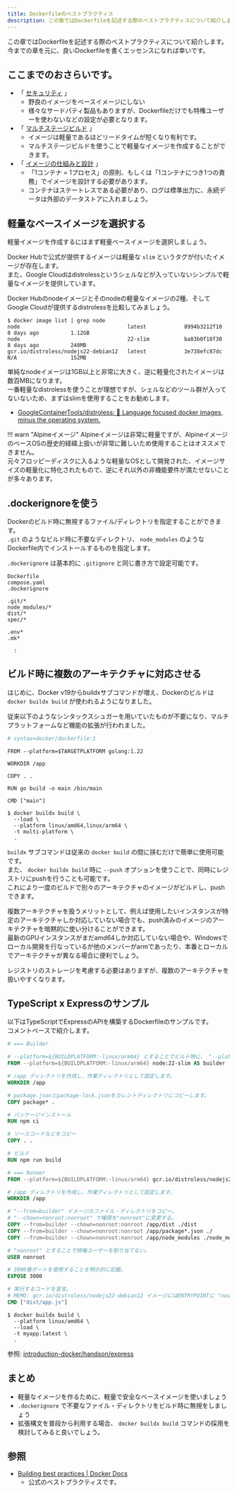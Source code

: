 ```yaml
---
title: Dockerfileのベストプラクティス
description: この章ではDockerfileを記述する際のベストプラクティスについて紹介します。
---
```

  
この章ではDockerfileを記述する際のベストプラクティスについて紹介します。  
今までの章を元に、良いDockerfileを書くエッセンスになれば幸いです。

## ここまでのおさらいです。
* 「 [セキュリティ](./security.md) 」
    * 野良のイメージをベースイメージにしない
    * 様々なサードパティ製品もありますが、Dockerfileだけでも特権ユーザーを使わないなどの設定が必要となります。
* 「 [マルチステージビルド](./multistage-build.md) 」
    * イメージは軽量であるほどリードタイムが短くなり有利です。
    * マルチステージビルドを使うことで軽量なイメージを作成することができます。
* 「 [イメージの仕組みと設計](./image-design.md) 」
    * 「1コンテナ = 1プロセス」の原則、もしくは「1コンテナにつき1つの責務」でイメージを設計する必要があります。
    * コンテナはステートレスである必要があり、ログは標準出力に、永続データは外部のデータストアに入れましょう。

## 軽量なベースイメージを選択する
軽量イメージを作成するにはまず軽量ベースイメージを選択しましょう。  

Docker Hubで公式が提供するイメージは軽量な `slim` というタグが付いたイメージが存在します。  
また、Google Cloudはdistrolessというシェルなどが入っていないシンプルで軽量なイメージを提供しています。

Docker Hubのnodeイメージとそのnodeの軽量なイメージの2種、そしてGoogle Cloudが提供するdistrolessを比較してみましょう。
```
$ docker image list | grep node
node                                  latest            8994b3212f10   8 days ago          1.12GB
node                                  22-slim           ba83b0f18f30   8 days ago          240MB
gcr.io/distroless/nodejs22-debian12   latest            3e738efc87dc   N/A                 152MB
```

単純なnodeイメージは1GB以上と非常に大きく、逆に軽量化されたイメージは数百MBになります。  
一番軽量なdistrolessを使うことが理想ですが、シェルなどのツール群が入ってないないため、まずはslimを使用することをお勧めします。

* <a href="https://github.com/GoogleContainerTools/distroless" target="_blank" rel="noopener noreferrer">GoogleContainerTools/distroless: 🥑 Language focused docker images, minus the operating system.</a>

!!! warn "Alpineイメージ"
    Alpineイメージは非常に軽量ですが、AlpineイメージのベースOSの歴史的経緯上扱いが非常に難しいため使用することはオススメできません。  
    元々フロッピーディスクに入るような軽量なOSとして開発された、イメージサイズの軽量化に特化されたもので、逆にそれ以外の非機能要件が満たせないことが多々あります。

## .dockerignoreを使う
Dockerのビルド時に無視するファイル/ディレクトリを指定することができます。  
`.git` のようなビルド時に不要なディレクトリ、 `node_modules` のようなDockerfile内でインストールするものを指定します。

`.dockerignore` は基本的に `.gitignore` と同じ書き方で設定可能です。

```
Dockerfile
compose.yaml
.dockerignore

.git/*
node_modules/*
dist/*
spec/*

.env*
.mk*

  :
```

## ビルド時に複数のアーキテクチャに対応させる
はじめに、Docker v19からbuildxサブコマンドが増え、Dockerのビルドは `docker buildx build` が使われるようになりました。  

従来以下のようなシンタックスシュガーを用いていたものが不要になり、マルチプラットフォームなど機能の拡張が行われました。
```bash
# syntax=docker/dockerfile:1
```

```
FROM --platform=$TARGETPLATFORM golang:1.22

WORKDIR /app

COPY . .

RUN go build -o main /bin/main

CMD ["main"]
```

```
$ docker buildx build \
  --load \
  --platform linux/amd64,linux/arm64 \
  -t multi-platform \
  .
```

`buildx` サブコマンドは従来の `docker build` の間に挟むだけで簡単に使用可能です。  
また、 `docker buildx build` 時に `--push` オプションを使うことで、同時にレジストリにpushを行うことも可能です。  
これにより一度のビルドで別々のアーキテクチャのイメージがビルドし、pushできます。

複数アーキテクチャを扱うメリットとして、例えば使用したいインスタンスが特定のアーキテクチャしか対応していない場合でも、push済みのイメージのアーキテクチャを暗黙的に使い分けることができます。  
最新のGPUインスタンスがまだamd64しか対応していない場合や、Windowsでローカル開発を行なっているが他のメンバーがarmであったり、本番とローカルでアーキテクチャが異なる場合に便利でしょう。  

レジストリのストレージを考慮する必要はありますが、複数のアーキテクチャを扱いやすくなります。

## TypeScript x Expressのサンプル
以下はTypeScriptでExpressのAPIを構築するDockerfileのサンプルです。  
コメントベースで紹介します。

```Dockerfile
# === Builder

# --platform=${BUILDPLATFORM:-linux/arm64} とすることでビルド時に、 "--platform" オプションが設定されていない場合デフォルトでlinux/arm64でビルドされます。
FROM --platform=${BUILDPLATFORM:-linux/arm64} node:22-slim AS builder

# /app ディレクトリを作成し、作業ディレクトリとして設定します。
WORKDIR /app

# package.jsonとpackage-lock.jsonをカレントディレクトリにコピーします。
COPY package* .

# パッケージインストール
RUN npm ci

# ソースコードなどをコピー
COPY . .

# ビルド
RUN npm run build

# === Runner
FROM --platform=${BUILDPLATFORM:-linux/arm64} gcr.io/distroless/nodejs22-debian12 AS runner

# /app ディレクトリを作成し、作業ディレクトリとして設定します。
WORKDIR /app

# "--from=builder" イメージのファイル・ディレクトリをコピー。
# "--chown=nonroot:nonroot" で権限を"nonroot"に変更する。
COPY --from=builder --chown=nonroot:nonroot /app/dist ./dist
COPY --from=builder --chown=nonroot:nonroot /app/package*.json ./
COPY --from=builder --chown=nonroot:nonroot /app/node_modules ./node_modules

# "nonroot" とすることで特権ユーザーを割り当てない。
USER nonroot

# 3000番ポートを使用することを明示的に記載。
EXPOSE 3000

# 実行するコードを宣言。
# MEMO: gcr.io/distroless/nodejs22-debian12 イメージにはENTRYPOINTに "node" 相当のコマンドが設定されている。
CMD ["dist/app.js"]
```

```
$ docker buildx build \
  --platform linux/amd64 \
  --load \
  -t myapp:latest \
  .
```

参照: <a href="https://github.com/y-ohgi/introduction-docker/blob/main/handson/express/Dockerfile" target="_blank" rel="noopener noreferrer">introduction-docker/handson/express</a>

## まとめ
* 軽量なイメージを作るために、軽量で安全なベースイメージを使いましょう
* `.dockerignore` で不要なファイル・ディレクトリをビルド時に無視をしましょう
* 拡張構文を普段から利用する場合、 `docker buildx build` コマンドの採用を検討してみると良いでしょう。

## 参照

* <a href="https://docs.docker.com/build/building/best-practices/" target="_blank" rel="noopener noreferrer">Building best practices | Docker Docs</a>
  * 公式のベストプラクティスです。
